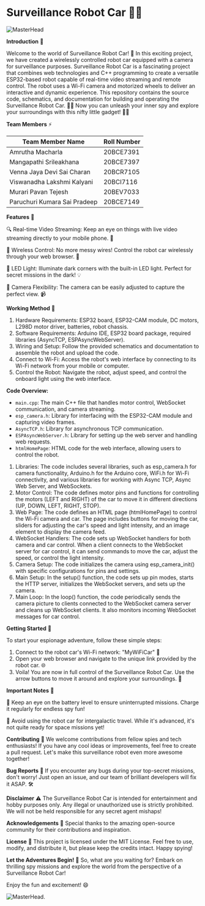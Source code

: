 # Surveillance Robot Car 🚗🎥
![MasterHead](https://cdn.discordapp.com/attachments/782838733133053994/1134424748672168017/image.png)


**Introduction** 🌟

Welcome to the world of Surveillance Robot Car! 🎉 In this exciting project, we have created a wirelessly controlled robot car equipped with a camera for surveillance purposes. Surveillance Robot Car is a fascinating project that combines web technologies and C++ programming to create a versatile ESP32-based robot capable of real-time video streaming and remote control. The robot uses a Wi-Fi camera and motorized wheels to deliver an interactive and dynamic experience. This repository contains the source code, schematics, and documentation for building and operating the Surveillance Robot Car. 🕵️‍♂️ Now you can unleash your inner spy and explore your surroundings with this nifty little gadget! 🕵️‍♀️ 


**Team Members** ⚡

| Team Member Name                   | Roll Number   |
|------------------------------------|---------------|
| Amrutha Macharla                   | 20BCE7391     |
| Mangapathi Srileakhana             | 20BCE7397     |
| Venna Jaya Devi Sai Charan         | 20BCR7105     |
| Viswanadha Lakshmi Kalyani         | 20BCI7116     |
| Murari Pavan Tejesh                | 20BEV7033     |
| Paruchuri Kumara Sai Pradeep       | 20BCE7149     |


**Features** 🚀

🔍 Real-time Video Streaming: Keep an eye on things with live video streaming directly to your mobile phone. 👀

📶 Wireless Control: No more messy wires! Control the robot car wirelessly through your web browser. 📱

🔦 LED Light: Illuminate dark corners with the built-in LED light. Perfect for secret missions in the dark! 💡

🎥 Camera Flexibility: The camera can be easily adjusted to capture the perfect view. 📹


**Working Method** 🔩
1. Hardware Requirements: ESP32 board, ESP32-CAM module, DC motors, L298D motor driver, batteries, robot chassis.
2. Software Requirements: Arduino IDE, ESP32 board package, required libraries (AsyncTCP, ESPAsyncWebServer).
3. Wiring and Setup: Follow the provided schematics and documentation to assemble the robot and upload the code.
4. Connect to Wi-Fi: Access the robot's web interface by connecting to its Wi-Fi network from your mobile or computer.
5. Control the Robot: Navigate the robot, adjust speed, and control the onboard light using the web interface.


**Code Overview:**
- `main.cpp`: The main C++ file that handles motor control, WebSocket communication, and camera streaming.
- `esp_camera.h`: Library for interfacing with the ESP32-CAM module and capturing video frames.
- `AsyncTCP.h`: Library for asynchronous TCP communication.
- `ESPAsyncWebServer.h`: Library for setting up the web server and handling web requests.
- `htmlHomePage`: HTML code for the web interface, allowing users to control the robot.
  
1. Libraries: The code includes several libraries, such as esp_camera.h for camera functionality, Arduino.h for the Arduino core, WiFi.h for Wi-Fi connectivity, and various libraries for working with Async TCP, Async Web Server, and WebSockets.
2. Motor Control: The code defines motor pins and functions for controlling the motors (LEFT and RIGHT) of the car to move it in different directions (UP, DOWN, LEFT, RIGHT, STOP).
3. Web Page: The code defines an HTML page (htmlHomePage) to control the Wi-Fi camera and car. The page includes buttons for moving the car, sliders for adjusting the car's speed and light intensity, and an image element to display the camera feed.
4. WebSocket Handlers: The code sets up WebSocket handlers for both camera and car control. When a client connects to the WebSocket server for car control, it can send commands to move the car, adjust the speed, or control the light intensity.
5. Camera Setup: The code initializes the camera using esp_camera_init() with specific configurations for pins and settings.
6. Main Setup: In the setup() function, the code sets up pin modes, starts the HTTP server, initializes the WebSocket servers, and sets up the camera.
7. Main Loop: In the loop() function, the code periodically sends the camera picture to clients connected to the WebSocket camera server and cleans up WebSocket clients. It also monitors incoming WebSocket messages for car control.


**Getting Started** 🚀

To start your espionage adventure, follow these simple steps:
1. Connect to the robot car's Wi-Fi network: "MyWiFiCar" 📶
2. Open your web browser and navigate to the unique link provided by the robot car. 🌐
3. Voila! You are now in full control of the Surveillance Robot Car. Use the arrow buttons to move it around and explore your surroundings. 🚗


**Important Notes** 📝

🔋 Keep an eye on the battery level to ensure uninterrupted missions. Charge it regularly for endless spy fun! 

🌌 Avoid using the robot car for intergalactic travel. While it's advanced, it's not quite ready for space missions yet! 


**Contributing** 🤝
We welcome contributions from fellow spies and tech enthusiasts! If you have any cool ideas or improvements, feel free to create a pull request. Let's make this surveillance robot even more awesome together! 


**Bug Reports** 🐞
If you encounter any bugs during your top-secret missions, don't worry! Just open an issue, and our team of brilliant developers will fix it ASAP. 🛠️


**Disclaimer** ⚠️
The Surveillance Robot Car is intended for entertainment and hobby purposes only. Any illegal or unauthorized use is strictly prohibited. We will not be held responsible for any secret agent mishaps! 


**Acknowledgements** 🙏
Special thanks to the amazing open-source community for their contributions and inspiration. 


**License** 📜
This project is licensed under the MIT License. Feel free to use, modify, and distribute it, but please keep the credits intact. Happy spying! 


**Let the Adventures Begin!** 🚀
So, what are you waiting for? Embark on thrilling spy missions and explore the world from the perspective of a Surveillance Robot Car!


Enjoy the fun and excitement! 😄

![MasterHead](https://cdn.discordapp.com/attachments/782838733133053994/1134424920886091837/image.png).
